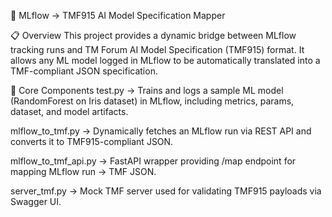 🧠 MLflow → TMF915 AI Model Specification Mapper

📋 Overview
This project provides a dynamic bridge between MLflow tracking runs and TM Forum AI Model Specification (TMF915) format.
It allows any ML model logged in MLflow to be automatically translated into a TMF-compliant JSON specification.

🧩 Core Components
test.py  -> Trains and logs a sample ML model (RandomForest on Iris dataset) in MLflow, including metrics, params, dataset, and model artifacts.

mlflow_to_tmf.py  -> Dynamically fetches an MLflow run via REST API and converts it to TMF915-compliant JSON.

mlflow_to_tmf_api.py  -> FastAPI wrapper providing /map endpoint for mapping MLflow run → TMF JSON.

server_tmf.py  -> Mock TMF server used for validating TMF915 payloads via Swagger UI.
